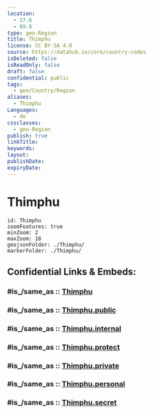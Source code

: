 ```yaml
---
location:
  - 27.6
  - 89.6
type: geo-Region
title: Thimphu
license: CC BY-SA 4.0
source: https://datahub.io/core/country-codes
isDeleted: false
isReadOnly: false
draft: false
confidential: public
tags:
  - geo/Country/Region
aliases:
  - Thimphu
Languages:
  - de
cssclasses:
  - geo-Region
publish: true
linkTitle:
keywords:
layout:
publishDate:
expiryDate:
---
```


# Thimphu

```leaflet
id: Thimphu
zoomFeatures: true 
minZoom: 2 
maxZoom: 18
geojsonFolder: ./Thimphu/
markerFolder: ./Thimphu/
```


## Confidential Links & Embeds: 

### #is_/same_as :: [Thimphu](/_Standards/Earth/Continent/Asia/Indian_Subcontinent/Bhutan/Districts~Bhutan/Thimphu.md) 

### #is_/same_as :: [Thimphu.public](/_public/Earth/Continent/Asia/Indian_Subcontinent/Bhutan/Districts~Bhutan/Thimphu.public.md) 

### #is_/same_as :: [Thimphu.internal](/_internal/Earth/Continent/Asia/Indian_Subcontinent/Bhutan/Districts~Bhutan/Thimphu.internal.md) 

### #is_/same_as :: [Thimphu.protect](/_protect/Earth/Continent/Asia/Indian_Subcontinent/Bhutan/Districts~Bhutan/Thimphu.protect.md) 

### #is_/same_as :: [Thimphu.private](/_private/Earth/Continent/Asia/Indian_Subcontinent/Bhutan/Districts~Bhutan/Thimphu.private.md) 

### #is_/same_as :: [Thimphu.personal](/_personal/Earth/Continent/Asia/Indian_Subcontinent/Bhutan/Districts~Bhutan/Thimphu.personal.md) 

### #is_/same_as :: [Thimphu.secret](/_secret/Earth/Continent/Asia/Indian_Subcontinent/Bhutan/Districts~Bhutan/Thimphu.secret.md)

